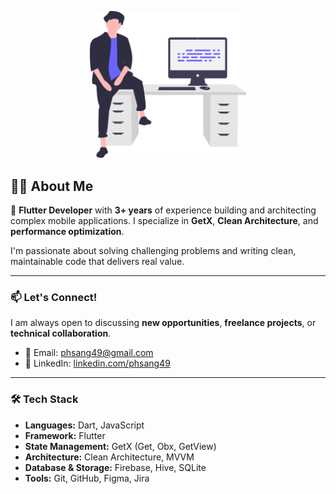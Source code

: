 <p align="center">
    <img src="https://raw.githubusercontent.com/hoangsang17th/hoangsang17th/main/svgs/feelingProud.svg" alt="hoangsang17th" width="250px">
</p>

## 👨‍💻 About Me

🚀 **Flutter Developer** with **3+ years** of experience building and architecting complex mobile applications. I specialize in **GetX**, **Clean Architecture**, and **performance optimization**.

I'm passionate about solving challenging problems and writing clean, maintainable code that delivers real value.

---

### 📫 Let's Connect!

I am always open to discussing **new opportunities**, **freelance projects**, or **technical collaboration**.

- 📧 Email: phsang49@gmail.com
- 💼 LinkedIn: [linkedin.com/phsang49](https://linkedin.com/phsang49)

---

### 🛠️ Tech Stack

*   **Languages:** Dart, JavaScript
*   **Framework:** Flutter
*   **State Management:** GetX (Get, Obx, GetView)
*   **Architecture:** Clean Architecture, MVVM
*   **Database & Storage:** Firebase, Hive, SQLite
*   **Tools:** Git, GitHub, Figma, Jira
